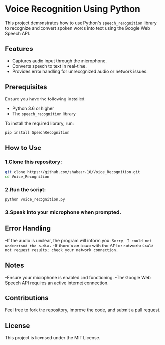 # Voice Recognition Using Python

This project demonstrates how to use Python's `speech_recognition` library to recognize and convert spoken words into text using the Google Web Speech API.

## Features
- Captures audio input through the microphone.
- Converts speech to text in real-time.
- Provides error handling for unrecognized audio or network issues.

## Prerequisites
Ensure you have the following installed:
- Python 3.6 or higher
- The `speech_recognition` library

To install the required library, run:
```bash
pip install SpeechRecognition
```

## How to Use
### 1.Clone this repository:
```bash
git clone https://github.com/shabeer-10/Voice_Recognition.git
cd Voice_Recognition
```

### 2.Run the script:
```bash
python voice_recognition.py
```

### 3.Speak into your microphone when prompted.

## Error Handling
-If the audio is unclear, the program will inform you: `Sorry, I could not understand the audio.`
-If there's an issue with the API or network: `Could not request results; check your network connection.`

## Notes
-Ensure your microphone is enabled and functioning.
-The Google Web Speech API requires an active internet connection.

## Contributions
Feel free to fork the repository, improve the code, and submit a pull request.

## License
This project is licensed under the MIT License.

